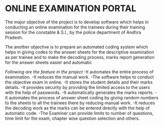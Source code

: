 ONLINE EXAMINATION PORTAL
==============

The major objective of the project is to develop software which helps in conducting an online examination for the trainees during their training session for the constable & S.I., by the police department of Andhra Pradesh. 

The another objective is to prepare an automated coding system which helps in giving codes to the answer sheets for the descriptive examination as per trainee  and to make the decoding process,  marks report generation for the answer sheets easier and automatic

*Following are the feature in the project*
-It automates the entire process of examination.
-It reduces the manual work.
-The software helps to conduct the objective exam in online.
-It stores the student details and their marks details.
-It provides security by providing the limited access to the users with the help of passwords.
-It automatically generates the marks reports.
-It automates the process of answer sheet coding by giving random numbers to the sheets to all the trainees there by reducing manual work.
-It reduces the decoding work as the marks can be entered directly with the help of automatic code.
-The Examiner can provide limits to number of questions, time limit for the exam, chapter wise question selection and others.
